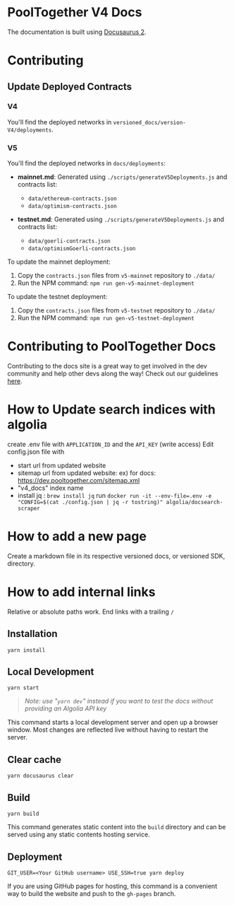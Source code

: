 # PoolTogether V4 Docs

The documentation is built using [Docusaurus 2](https://v2.docusaurus.io/).

# Contributing

## Update Deployed Contracts

### V4

You'll find the deployed networks in `versioned_docs/version-V4/deployments`.

### V5

You'll find the deployed networks in `docs/deployments`:

- **mainnet.md**: Generated using `./scripts/generateV5Deployments.js` and contracts list:

  - `data/ethereum-contracts.json`
  - `data/optimism-contracts.json`

- **testnet.md**: Generated using `./scripts/generateV5Deployments.js` and contracts list:
  - `data/goerli-contracts.json`
  - `data/optimismGoerli-contracts.json`

To update the mainnet deployment:

1. Copy the `contracts.json` files from `v5-mainnet` repository to `./data/`
2. Run the NPM command: `npm run gen-v5-mainnet-deployment`

To update the testnet deployment:

1. Copy the `contracts.json` files from `v5-testnet` repository to `./data/`
2. Run the NPM command: `npm run gen-v5-testnet-deployment`

# Contributing to PoolTogether Docs

Contributing to the docs site is a great way to get involved in the dev community and help other devs along the way! Check out our guidelines [here](https://github.com/PoolTogether/v4-docs/blob/main/CONTRIBUTING.md).

# How to Update search indices with algolia

create .env file with `APPLICATION_ID` and the `API_KEY` (write access)
Edit config.json file with

- start url from updated website
- sitemap url from updated website: ex) for docs: https://dev.pooltogether.com/sitemap.xml
- "v4_docs" index name
- install jq : `brew install jq`
  run `docker run -it --env-file=.env -e "CONFIG=$(cat ./config.json | jq -r tostring)" algolia/docsearch-scraper`

# How to add a new page

Create a markdown file in its respective versioned docs, or versioned SDK, directory.

# How to add internal links

Relative or absolute paths work. End links with a trailing `/`

## Installation

```console
yarn install
```

## Local Development

```console
yarn start
```

> _Note: use "`yarn dev`" instead if you want to test the docs without providing an Algolia API key_

This command starts a local development server and open up a browser window. Most changes are reflected live without having to restart the server.

## Clear cache

```console
yarn docusaurus clear
```

## Build

```console
yarn build
```

This command generates static content into the `build` directory and can be served using any static contents hosting service.

## Deployment

```console
GIT_USER=<Your GitHub username> USE_SSH=true yarn deploy
```

If you are using GitHub pages for hosting, this command is a convenient way to build the website and push to the `gh-pages` branch.
